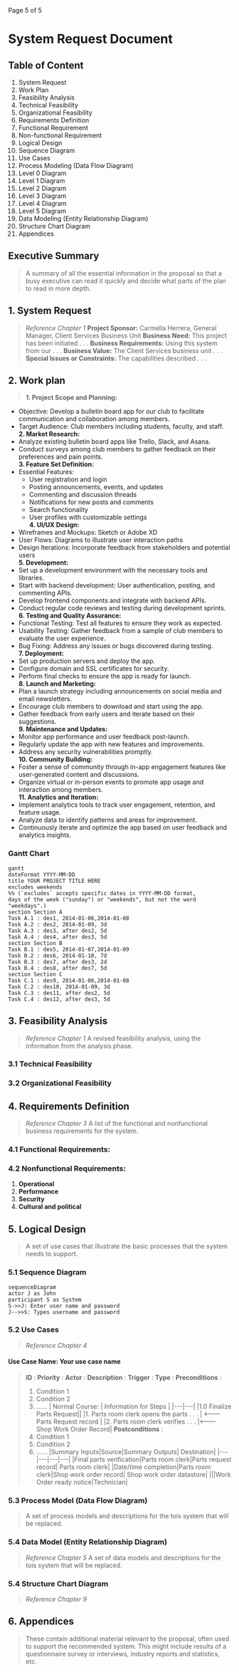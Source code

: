 
Page
5
of 5
# System Request Document
## Table of Content
1. System Request
2. Work Plan
3. Feasibility Analysis
1. Technical Feasibility
2. Organizational Feasibility
4. Requirements Definition
1. Functional Requirement
2. Non-functional Requirement
5. Logical Design
1. Sequence Diagram
2. Use Cases
3. Process Modeling (Data Flow Diagram)
1. Level 0 Diagram
2. Level 1 Diagram
3. Level 2 Diagram
4. Level 3 Diagram
5. Level 4 Diagram
6. Level 5 Diagram
4. Data Modeling (Entity Relationship Diagram)
5. Structure Chart Diagram
6. Appendices
## Executive Summary
> A summary of all the essential information in the proposal so
that a busy executive can read it quickly and decide what parts
of the plan to read in more depth.
## 1. System Request
> *Reference Chapter 1*
**Project Sponsor:** Carmella Herrera, General Manager, Client
Services Business Unit
**Business Need:** This project has been initiated . . .
**Business Requirements:** Using this system from our . . .
**Business Value:** The Client Services business unit . . .
**Special Issues or Constraints:** The capabilities described . .
.
## 2. Work plan
> **1. Project Scope and Planning:**
- Objective: Develop a bulletin board app for our club to facilitate communication and collaboration among members.
- Target Audience: Club members including students, faculty, and staff.  
**2. Market Research:**
- Analyze existing bulletin board apps like Trello, Slack, and Asana.
- Conduct surveys among club members to gather feedback on their preferences and pain points.  
**3. Feature Set Definition:**
- Essential Features:
    - User registration and login
    - Posting announcements, events, and updates
    - Commenting and discussion threads
    - Notifications for new posts and comments
    - Search functionality
    - User profiles with customizable settings  
**4. UI/UX Design:**
- Wireframes and Mockups: Sketch or Adobe XD
- User Flows: Diagrams to illustrate user interaction paths
- Design Iterations: Incorporate feedback from stakeholders and potential users  
**5. Development:**
- Set up a development environment with the necessary tools and libraries.
- Start with backend development: User authentication, posting, and commenting APIs.
- Develop frontend components and integrate with backend APIs.
- Conduct regular code reviews and testing during development sprints.  
**6. Testing and Quality Assurance:**
- Functional Testing: Test all features to ensure they work as expected.
- Usability Testing: Gather feedback from a sample of club members to evaluate the user experience.
- Bug Fixing: Address any issues or bugs discovered during testing.  
**7. Deployment:**
- Set up production servers and deploy the app.
- Configure domain and SSL certificates for security.
- Perform final checks to ensure the app is ready for launch.  
**8. Launch and Marketing:**
- Plan a launch strategy including announcements on social media and email newsletters.
- Encourage club members to download and start using the app.
- Gather feedback from early users and iterate based on their suggestions.  
**9. Maintenance and Updates:**
- Monitor app performance and user feedback post-launch.
- Regularly update the app with new features and improvements.
- Address any security vulnerabilities promptly.  
**10. Community Building:**
- Foster a sense of community through in-app engagement features like user-generated content and discussions.
- Organize virtual or in-person events to promote app usage and interaction among members.  
**11. Analytics and Iteration:**
- Implement analytics tools to track user engagement, retention, and feature usage.
- Analyze data to identify patterns and areas for improvement.
- Continuously iterate and optimize the app based on user feedback and analytics insights.  
### Gantt Chart
```mermaid
gantt
dateFormat YYYY-MM-DD
title YOUR PROJECT TITLE HERE
excludes weekends
%% (`excludes` accepts specific dates in YYYY-MM-DD format,
days of the week ("sunday") or "weekends", but not the word
"weekdays".)  
section Section A
Task A.1 : des1, 2014-01-06,2014-01-08
Task A.2 : des2, 2014-01-09, 3d
Task A.3 : des3, after des2, 5d
Task A.4 : des4, after des3, 5d
section Section B
Task B.1 : des5, 2014-01-07,2014-01-09
Task B.2 : des6, 2014-01-10, 7d
Task B.3 : des7, after des3, 2d
Task B.4 : des8, after des7, 5d
section Section C
Task C.1 : des9, 2014-01-06,2014-01-08
Task C.2 : des10, 2014-01-09, 3d
Task C.3 : des11, after des2, 5d
Task C.4 : des12, after des3, 5d
```
## 3. Feasibility Analysis
> *Reference Chapter 1*
> A revised feasibility analysis, using the information from the
analysis phase.
### 3.1 Technical Feasibility
### 3.2 Organizational Feasibility
## 4. Requirements Definition
> *Reference Chapter 3*
> A list of the functional and nonfunctional business
requirements for the system.
### 4.1 Functional Requirements:
### 4.2 Nonfunctional Requirements:
1. **Operational**
2. **Performance**
3. **Security**
4. **Cultural and political**
## 5. Logical Design
> A set of use cases that illustrate the basic processes that the
system needs to support.
### 5.1 Sequence Diagram
```mermaid
sequenceDiagram
actor J as John
participant S as System
S->>J: Enter user name and password
J-->>S: Types username and password
```
### 5.2 Use Cases
> *Reference Chapter 4*
#### Use Case Name: Your use case name
> __ID__ :
> __Priority__ :
> __Actor__ :
> __Description__ :
> __Trigger__ :
> __Type__ :
> __Preconditions__ :
> 1. Condition 1
> 2. Condition 2
> 3. ......
| Normal Course: | Information for Steps |
|---|---|
|1.0 Finalize Parts Request||
|1. Parts room clerk opens the parts . . . | <--- Parts Request
record |
|2. Parts room clerk verifies . . . |<--- Shop Work Order Record|
> __Postconditions__ :
> 1. Condition 1
> 2. Condition 2
> 3. ......
|Summary Inputs|Source|Summary Outputs| Destination|
|---|---|---|---|
|Final parts verification|Parts room clerk|Parts request record|
Parts room clerk|
|Date/time completion|Parts room clerk|Shop work order record|
Shop work order datastore|
|||Work Order ready notice|Technician|
### 5.3 Process Model (Data Flow Diagram)
> A set of process models and descriptions for the tois system
that will be replaced.
### 5.4 Data Model (Entity Relationship Diagram)
> *Reference Chapter 5*
> A set of data models and descriptions for the tois system that
will be replaced.
### 5.4 Structure Chart Diagram
> *Reference Chapter 9*
## 6. Appendices
> These contain additional material relevant to the proposal,
often used to support the recommended system. This might include
results of a questionnaire survey or interviews, industry reports
and statistics, etc.
